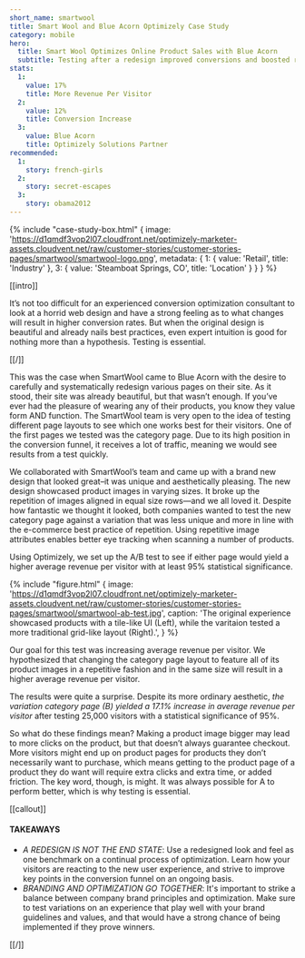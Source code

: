 ```yaml
---
short_name: smartwool
title: Smart Wool and Blue Acorn Optimizely Case Study
category: mobile
hero:
  title: Smart Wool Optimizes Online Product Sales with Blue Acorn
  subtitle: Testing after a redesign improved conversions and boosted revenue 17%
stats:
  1:
    value: 17%
    title: More Revenue Per Visitor
  2:
    value: 12%
    title: Conversion Increase
  3:
    value: Blue Acorn
    title: Optimizely Solutions Partner
recommended:
  1:
    story: french-girls
  2:
    story: secret-escapes
  3:
    story: obama2012
---
```

{% include "case-study-box.html"
  {
    image: 'https://d1qmdf3vop2l07.cloudfront.net/optimizely-marketer-assets.cloudvent.net/raw/customer-stories/customer-stories-pages/smartwool/smartwool-logo.png',
    metadata: {
      1: {
        value: 'Retail',
        title: 'Industry'
      },
      3: {
        value: 'Steamboat Springs, CO',
        title: 'Location'
      }
    }
  }
%}

[[intro]]

It’s not too difficult for an experienced conversion optimization consultant to look at a horrid web design and have a strong feeling as to what changes will result in higher conversion rates. But when the original design is beautiful and already nails best practices, even expert intuition is good for nothing more than a hypothesis. Testing is essential.

[[/]]

This was the case when SmartWool came to Blue Acorn with the desire to carefully and systematically redesign various pages on their site. As it stood, their site was already beautiful, but that wasn’t enough. If you’ve ever had the pleasure of wearing any of their products, you know they value form AND function. The SmartWool team is very open to the idea of testing different page layouts to see which one works best for their visitors. One of the first pages we tested was the category page. Due to its high position in the conversion funnel, it receives a lot of traffic, meaning we would see results from a test quickly.

We collaborated with SmartWool’s team and came up with a brand new design that looked great–it was unique and aesthetically pleasing. The new design showcased product images in varying sizes. It broke up the repetition of images aligned in equal size rows—and we all loved it. Despite how fantastic we thought it looked, both companies wanted to test the new category page against a variation that was less unique and more in line with the e-commerce best practice of repetition. Using repetitive image attributes enables better eye tracking when scanning a number of products.

Using Optimizely, we set up the A/B test to see if either page would yield a higher average revenue per visitor with at least 95% statistical significance.

{% include "figure.html"
  {
    image: 'https://d1qmdf3vop2l07.cloudfront.net/optimizely-marketer-assets.cloudvent.net/raw/customer-stories/customer-stories-pages/smartwool/smartwool-ab-test.jpg',
    caption: 'The original experience showcased products with a tile-like UI (Left), while the varitaion tested a more traditional grid-like layout (Right).',
  }
%}

Our goal for this test was increasing average revenue per visitor. We hypothesized that changing the category page layout to feature all of its product images in a repetitive fashion and in the same size will result in a higher average revenue per visitor.

The results were quite a surprise. Despite its more ordinary aesthetic, *the variation category page (B) yielded a 17.1% increase in average revenue per visitor* after testing 25,000 visitors with a statistical significance of 95%.

So what do these findings mean? Making a product image bigger may lead to more clicks on the product, but that doesn’t always guarantee checkout. More visitors might end up on product pages for products they don’t necessarily want to purchase, which means getting to the product page of a product they do want will require  extra clicks and extra time, or added friction. The key word, though, is might. It was always possible for A to perform better, which is why testing is essential.

[[callout]]

#### TAKEAWAYS

- *A REDESIGN IS NOT THE END STATE*: Use a redesigned look and feel as one benchmark on a continual process of optimization. Learn how your visitors are reacting to the new user experience, and strive to improve key points in the conversion funnel on an ongoing basis.
- *BRANDING AND OPTIMIZATION GO TOGETHER*: It's important to strike a balance between company brand principles and optimization. Make sure to test variations on an experience that play well with your brand guidelines and values, and that would have a strong chance of being implemented if they prove winners.

[[/]]